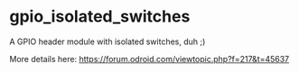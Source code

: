 # gpio_isolated_switches
A GPIO header module with isolated switches, duh ;)

More details here:
https://forum.odroid.com/viewtopic.php?f=217&t=45637
